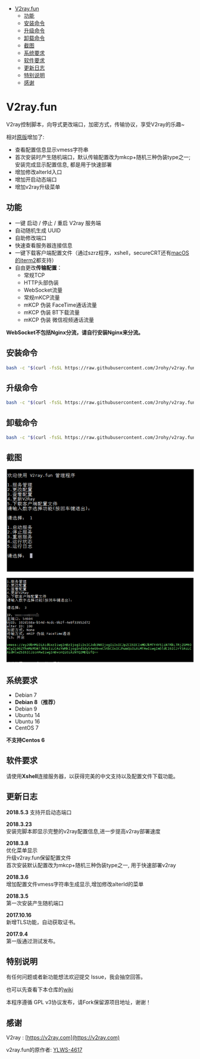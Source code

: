 
<!-- vim-markdown-toc GFM -->

* [V2ray.fun](#v2rayfun)
    * [功能](#功能)
    * [安装命令](#安装命令)
    * [升级命令](#升级命令)
    * [卸载命令](#卸载命令)
    * [截图](#截图)
    * [系统要求](#系统要求)
    * [软件要求](#软件要求)
    * [更新日志](#更新日志)
    * [特别说明](#特别说明)
    * [感谢](#感谢)

<!-- vim-markdown-toc -->

# V2ray.fun
V2ray控制脚本，向导式更改端口，加密方式，传输协议，享受V2ray的乐趣~  

相对[原版](https://github.com/tracyone/v2ray.fun)增加了:
- 查看配置信息显示vmess字符串
- 首次安装时产生随机端口，默认传输配置改为mkcp+随机三种伪装type之一;  
  安装完成显示配置信息, 都是用于快速部署
- 增加修改alterId入口
- 增加开启动态端口
- 增加v2ray升级菜单

## 功能
- 一键 启动 / 停止 / 重启 V2ray 服务端
- 自动随机生成 UUID
- 自助修改端口
- 快速查看服务器连接信息
- 一键下载客户端配置文件（通过szrz程序，xshell，secureCRT还有[macOS的iterm2](https://github.com/Jrohy/v2ray.fun/wiki/MAC使用RZ、SZ远程上传下载文件都支持)都支持）
- 自由更改**传输配置**：
  - 常规TCP
  - HTTP头部伪装
  - WebSocket流量
  - 常规mKCP流量
  - mKCP 伪装 FaceTime通话流量
  - mKCP 伪装 BT下载流量
  - mKCP 伪装 微信视频通话流量

**WebSocket不包括Nginx分流，请自行安装Nginx来分流。**

## 安装命令

```bash
bash -c "$(curl -fsSL https://raw.githubusercontent.com/Jrohy/v2ray.fun/master/install.sh)"
```

## 升级命令
```bash
bash -c "$(curl -fsSL https://raw.githubusercontent.com/Jrohy/v2ray.fun/master/upgrade.sh)"
```

## 卸载命令
```bash
bash -c "$(curl -fsSL https://raw.githubusercontent.com/Jrohy/v2ray.fun/master/uninstall.sh)"
```


## 截图

![1](1.png)

![2](2.png)

## 系统要求

- Debian 7 
- **Debian 8（推荐）**
- Debian 9 
- Ubuntu 14 
- Ubuntu 16 
- CentOS 7

**不支持Centos 6**

## 软件要求

请使用**Xshell**连接服务器，以获得完美的中文支持以及配置文件下载功能。

## 更新日志

**2018.5.3**
支持开启动态端口

**2018.3.23**  
安装完脚本即显示完整的v2ray配置信息,进一步提高v2ray部署速度

**2018.3.8**   
优化菜单显示  
升级v2ray.fun保留配置文件  
首次安装默认配置改为mkcp+随机三种伪装type之一, 用于快速部署v2ray

**2018.3.6**  
增加配置文件vmess字符串生成显示,增加修改alterId的菜单

**2018.3.5**  
第一次安装产生随机端口

**2017.10.16**  
新增TLS功能，自动获取证书。

**2017.9.4**  
第一版通过测试发布。

## 特别说明

有任何问题或者新功能想法欢迎提交 Issue，我会抽空回答。

也可以先查看下本仓库的[wiki](https://github.com/Jrohy/v2ray.fun/wiki)

本程序遵循 GPL v3协议发布，请Fork保留源项目地址，谢谢！


## 感谢

V2ray : [https://v2ray.com](https://v2ray.com)

v2ray.fun的原作者: [YLWS-4617](https://github.com/YLWS-4617)